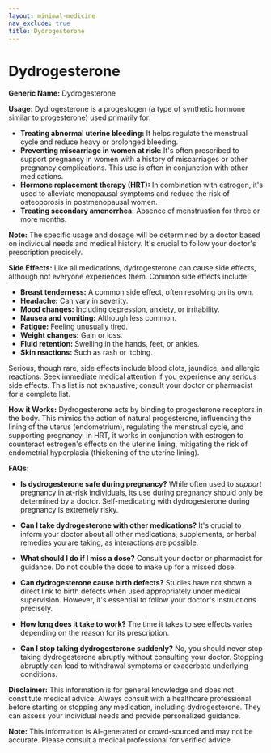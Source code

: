 ```yaml
---
layout: minimal-medicine
nav_exclude: true
title: Dydrogesterone
---
```


# Dydrogesterone

**Generic Name:** Dydrogesterone

**Usage:** Dydrogesterone is a progestogen (a type of synthetic hormone similar to progesterone) used primarily for:

* **Treating abnormal uterine bleeding:** It helps regulate the menstrual cycle and reduce heavy or prolonged bleeding.
* **Preventing miscarriage in women at risk:**  It's often prescribed to support pregnancy in women with a history of miscarriages or other pregnancy complications.  This use is often in conjunction with other medications.
* **Hormone replacement therapy (HRT):** In combination with estrogen, it's used to alleviate menopausal symptoms and reduce the risk of osteoporosis in postmenopausal women.
* **Treating secondary amenorrhea:** Absence of menstruation for three or more months.

**Note:** The specific usage and dosage will be determined by a doctor based on individual needs and medical history.  It's crucial to follow your doctor's prescription precisely.

**Side Effects:**  Like all medications, dydrogesterone can cause side effects, although not everyone experiences them. Common side effects include:

* **Breast tenderness:** A common side effect, often resolving on its own.
* **Headache:** Can vary in severity.
* **Mood changes:**  Including depression, anxiety, or irritability.
* **Nausea and vomiting:** Although less common.
* **Fatigue:** Feeling unusually tired.
* **Weight changes:**  Gain or loss.
* **Fluid retention:** Swelling in the hands, feet, or ankles.
* **Skin reactions:** Such as rash or itching.

Serious, though rare, side effects include blood clots, jaundice, and allergic reactions.  Seek immediate medical attention if you experience any serious side effects.  This list is not exhaustive; consult your doctor or pharmacist for a complete list.


**How it Works:** Dydrogesterone acts by binding to progesterone receptors in the body. This mimics the action of natural progesterone, influencing the lining of the uterus (endometrium), regulating the menstrual cycle, and supporting pregnancy.  In HRT, it works in conjunction with estrogen to counteract estrogen's effects on the uterine lining, mitigating the risk of endometrial hyperplasia (thickening of the uterine lining).


**FAQs:**

* **Is dydrogesterone safe during pregnancy?** While often used to *support* pregnancy in at-risk individuals, its use during pregnancy should only be determined by a doctor.  Self-medicating with dydrogesterone during pregnancy is extremely risky.

* **Can I take dydrogesterone with other medications?**  It's crucial to inform your doctor about all other medications, supplements, or herbal remedies you are taking, as interactions are possible.

* **What should I do if I miss a dose?** Consult your doctor or pharmacist for guidance.  Do not double the dose to make up for a missed dose.

* **Can dydrogesterone cause birth defects?**  Studies have not shown a direct link to birth defects when used appropriately under medical supervision. However, it's essential to follow your doctor's instructions precisely.

* **How long does it take to work?** The time it takes to see effects varies depending on the reason for its prescription.

* **Can I stop taking dydrogesterone suddenly?**  No, you should never stop taking dydrogesterone abruptly without consulting your doctor.  Stopping abruptly can lead to withdrawal symptoms or exacerbate underlying conditions.

**Disclaimer:** This information is for general knowledge and does not constitute medical advice.  Always consult with a healthcare professional before starting or stopping any medication, including dydrogesterone.  They can assess your individual needs and provide personalized guidance.


**Note:** This information is AI-generated or crowd-sourced and may not be accurate. Please consult a medical professional for verified advice.